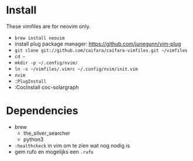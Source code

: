 # Install

These vimfiles are for neovim only.

* `brew install neovim`
* install plug package manager: https://github.com/junegunn/vim-plug
* `git clone git://github.com/caifara/caifara-vimfiles.git ~/vimfiles`
* `cd ~`
* `mkdir -p ~/.config/nvim/`
* `ln -s ~/vimfiles/.vimrc ~/.config/nvim/init.vim `
* `nvim`
* `:PlugInstall`
* :CocInstall coc-solargraph

# Dependencies

* brew
  * the_silver_searcher
  * python3
* `:healthcheck` in vim om te zien wat nog nodig is
* gem rufo en mogelijks een `.rufo`
